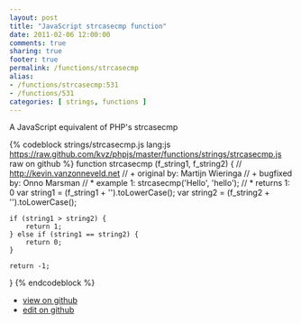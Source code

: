 ```yaml
---
layout: post
title: "JavaScript strcasecmp function"
date: 2011-02-06 12:00:00
comments: true
sharing: true
footer: true
permalink: /functions/strcasecmp
alias:
- /functions/strcasecmp:531
- /functions/531
categories: [ strings, functions ]
---
```

A JavaScript equivalent of PHP's strcasecmp
<!-- more -->
{% codeblock strings/strcasecmp.js lang:js https://raw.github.com/kvz/phpjs/master/functions/strings/strcasecmp.js raw on github %}
function strcasecmp (f_string1, f_string2) {
    // http://kevin.vanzonneveld.net
    // +     original by: Martijn Wieringa
    // +     bugfixed by: Onno Marsman
    // *         example 1: strcasecmp('Hello', 'hello');
    // *         returns 1: 0
    var string1 = (f_string1 + '').toLowerCase();
    var string2 = (f_string2 + '').toLowerCase();

    if (string1 > string2) {
        return 1;
    } else if (string1 == string2) {
        return 0;
    }

    return -1;
}
{% endcodeblock %}
<ul>
 <li><a href="https://github.com/kvz/phpjs/blob/master/functions/strings/strcasecmp.js">view on github</a></li>
 <li><a href="https://github.com/kvz/phpjs/edit/master/functions/strings/strcasecmp.js">edit on github</a></li>
</ul>
